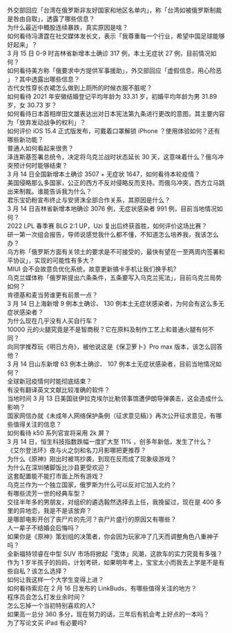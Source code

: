 外交部回应「台湾在俄罗斯非友好国家和地区名单内」，称「台湾如被俄罗斯制裁是咎由自取」，透露了哪些信息？  
为什么最近中概股连续暴跌，真实原因是啥？  
如何看待冯潇霆在社交媒体发长文，表示「我尊重每一个行业，希望中国足球能够好起来」？  
3 月 15 日 0-9 时吉林省新增本土确诊 317 例，本土无症状 27 例，目前情况如何？  
如何看待美方称「俄要求中方提供军事援助」，外交部回应「虚假信息，用心险恶 」？其中透露出哪些信息？  
古代女性穿长衣裙怎么做到上厕所的时候衣服不脏呢？  
如何看待 2021 年安徽结婚登记平均年龄为 33.31 岁，初婚平均年龄为男 31.89 岁，女 30.73 岁？  
如何看待日本首相岸田文雄表达出对日本宪法第九条进行更改的意图，其主要内容为「放弃发动战争的权利」？  
如何评价 iOS 15.4 正式版发布，可戴着口罩解锁 iPhone ？使用体验如何？还有哪些新功能？  
普通人如何看起来很贵？  
泽连斯基签署总统令，决定将乌克兰战时状态延长 30 天，这意味着什么？俄乌冲突预计何时能够结束？  
3 月 14 日全国新增本土确诊 3507 + 无症状 1647，如何看待本轮疫情？  
美国侵略那么多国家，公正的西方不反对侵略反而支持。而俄乌冲突，西方立马跳出来制裁。谁能告诉我为什么？  
君乐宝奶粉宣布终止与安贤洙全部合作关系，其原因是什么？  
3 月 14 日吉林省新增本地确诊 3076 例，无症状感染者 991 例，目前当地情况如何？  
2022 LPL 春季赛 BLG 2:1 UP，Uzi 复出后终获首胜，如何评价这场比赛？  
研一第一次组会报告，导师说感觉我什么都不懂，不知道怎么培养我，我该怎么办？  
乌方称「俄罗斯方面有关领土的要求是不可接受的，最快有望在一至两周内签署和平协议」，实现的可能性有多大？  
MIUI 会不会故意负优化系统，故意更新搞卡手机让我们换手机?  
乌克兰媒体称「俄罗斯提出六条条件，五条要写入乌克兰宪法」，目前乌克兰局势如何？  
肯德基和麦当劳谁更有前景一点？  
3 月 14 日上海新增 9 例本土确诊、 130 例本土无症状感染者，为何会有这么多无症状感染者？  
为什么现在几乎没有人买自行车？  
10000 元的火腿究竟是不是智商税？它在原料及制作工艺上和普通火腿有何不同？  
向同学推荐玩《明日方舟》，被他说这是《保卫萝卜》Pro max 版本，该怎么回答他？  
3 月 14 日山东新增 63 例本土确诊、 107 例本土无症状感染者，目前当地情况如何？  
全球新冠疫情何时能彻底结束？  
有没有翻译英文文献比较准确的软件？  
当地时间 3 月 13 日美国驻伊拉克埃尔比勒领事馆遭伊朗导弹袭击，这会造成什么影响？  
国家网信办就《未成年人网络保护条例（征求意见稿）》再次公开征求意见，有哪些值得关注的信息？  
如何看待 k50 系列官宣将采用 2k 屏？  
3 月 14 日，恒生科技指数跌幅一度扩大至 11% ，创多年新低，发生了什么？  
《艾尔登法环》夜与火之剑和名刀月影哪把更推荐？  
为什么《原神》刚出时被骂抄袭，到现在反而成了现象级游戏？  
为什么在深圳猪脚饭比沙县更受欢迎？  
这套配置能不能打市面上所有游戏？  
乌克兰作为一个独立国家，俄罗斯为什么可以反对它加入北约？  
有哪些流芳一世的经典车型？  
交往半年多的男朋友，对组织的遴选毅然选择去上任，我挽留过，现在是 400 多里的异地恋，我是不是该放弃？  
是哪部电影开创了丧尸片的先河？丧尸片盛行的原因又有哪些？  
人一辈子不结婚会后悔吗？  
如果你是《原神》策划组的决策者，你会因为玩家冲了几天而调整角色八重神子吗？  
全新福特领睿在中型 SUV 市场将掀起「宽体」风潮，这款车的实力究竟有多强？  
作为 1 岁半孩子的妈妈，计划考研，如果明年考上，宝宝太小而我去上学是不是有些自私？该怎么选择？  
如何让我这样一个大学生变得上进？  
如何看待索尼在 2 月 16 日发布的 LinkBuds，有哪些值得关注的地方？  
程序员会怎么打发业余时间？  
怎么忘掉一个当初特别喜欢的人?  
如果高一总分 360 多分，现在努力的话，三年后有机会考上好点的一本吗？  
为了写论文买 iPad 有必要吗?  
